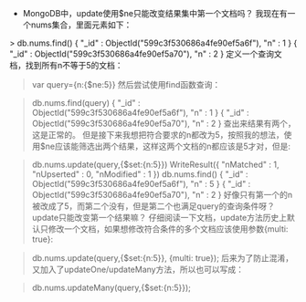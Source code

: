 * MongoDB中，update使用$ne只能改变结果集中第一个文档吗？
我现在有一个nums集合，里面元素如下：

\> db.nums.find()
{ "_id" : ObjectId("599c3f530686a4fe90ef5a6f"), "n" : 1 }
{ "_id" : ObjectId("599c3f530686a4fe90ef5a70"), "n" : 2 }
定义一个查询文档，找到所有n不等于5的文档：

> var query={n:{$ne:5}}
然后尝试使用find函数查询：

> db.nums.find(query)
{ "_id" : ObjectId("599c3f530686a4fe90ef5a6f"), "n" : 1 }
{ "_id" : ObjectId("599c3f530686a4fe90ef5a70"), "n" : 2 }
查出来结果有两个，这是正常的。
但是接下来我想把符合要求的n都改为5，按照我的想法，使用$ne应该能筛选出两个结果，这样这两个文档的n都应该是5才对，但是:

> db.nums.update(query,{$set:{n:5}})
WriteResult({ "nMatched" : 1, "nUpserted" : 0, "nModified" : 1 })
> db.nums.find()
{ "_id" : ObjectId("599c3f530686a4fe90ef5a6f"), "n" : 5 }
{ "_id" : ObjectId("599c3f530686a4fe90ef5a70"), "n" : 2 }
好像只有第一个的n被改成了5，而第二个没有，但是第二个也满足query的查询条件呀？
update只能改变第一个结果嘛？
> 仔细阅读一下文档，update方法历史上默认只修改一个文档，如果想修改符合条件的多个文档应该使用参数{multi: true}:

> db.nums.update(query,{$set:{n:5}}, {multi: true});
> 后来为了防止混淆，又加入了updateOne/updateMany方法，所以也可以写成：

> db.nums.updateMany(query,{$set:{n:5}});
